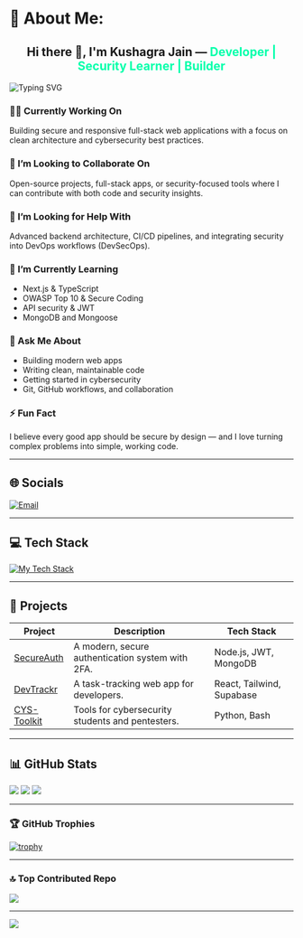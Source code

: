 # 💫 About Me:
<h2 align="center">
  Hi there 👋, I'm <strong>Kushagra Jain</strong> — <span style="color:#00FFAA;">Developer | Security Learner | Builder</span>
</h2>

![Typing SVG](https://readme-typing-svg.herokuapp.com?font=Fira+Code&size=22&pause=1000&center=true&vCenter=true&width=435&lines=Passionate+about+clean+code;Securing+the+future+of+web+apps;Building+developer-friendly+tools)

### 👨‍💻 Currently Working On  
Building secure and responsive full-stack web applications with a focus on clean architecture and cybersecurity best practices.

### 👯 I’m Looking to Collaborate On  
Open-source projects, full-stack apps, or security-focused tools where I can contribute with both code and security insights.

### 🤝 I’m Looking for Help With  
Advanced backend architecture, CI/CD pipelines, and integrating security into DevOps workflows (DevSecOps).

### 🌱 I’m Currently Learning  
- Next.js & TypeScript  
- OWASP Top 10 & Secure Coding  
- API security & JWT  
- MongoDB and Mongoose

### 💬 Ask Me About  
- Building modern web apps  
- Writing clean, maintainable code  
- Getting started in cybersecurity  
- Git, GitHub workflows, and collaboration

### ⚡ Fun Fact  
I believe every good app should be secure by design — and I love turning complex problems into simple, working code.

---

## 🌐 Socials
[![Email](https://img.shields.io/badge/Email-D14836?logo=gmail&logoColor=white)](mailto:kushagrajain145@outlook.com)

---

## 💻 Tech Stack
<!-- Extensive tech stack badges -->
[![My Tech Stack](https://github-readme-tech-stack.vercel.app/api/cards?title=Tech%20Stack&lineCount=3&languages=Python,JavaScript,C++,C,TypeScript,Next.js,Node.js,MongoDB,MySQL,React,PostgreSQL,DigitalOcean,Vercel,Azure,AWS)](https://github.com/devforgekush)

---

## 🔧 Projects
| Project | Description | Tech Stack |
|--------|-------------|------------|
| [SecureAuth](https://github.com/) | A modern, secure authentication system with 2FA. | Node.js, JWT, MongoDB |
| [DevTrackr](https://github.com/) | A task-tracking web app for developers. | React, Tailwind, Supabase |
| [CYS-Toolkit](https://github.com/) | Tools for cybersecurity students and pentesters. | Python, Bash |

---

## 📊 GitHub Stats
![](https://github-readme-stats.vercel.app/api?username=devforgekush&theme=dark&hide_border=true&include_all_commits=true&count_private=true)
![](https://github-readme-streak-stats.herokuapp.com/?user=devforgekush&theme=dark&hide_border=true)
![](https://github-readme-stats.vercel.app/api/top-langs/?username=devforgekush&theme=dark&hide_border=true&layout=compact)

---

### 🏆 GitHub Trophies
[![trophy](https://github-profile-trophy.vercel.app/?username=devforgekush&theme=darkhub&no-frame=true&row=1&column=7)](https://github.com/ryo-ma/github-profile-trophy)

---

### 🔝 Top Contributed Repo
![](https://github-contributor-stats.vercel.app/api?username=devforgekush&limit=5&theme=dark&combine_all_yearly_contributions=true)

---

[![](https://visitcount.itsvg.in/api?id=devforgekush&icon=0&color=0)](https://visitcount.itsvg.in)
